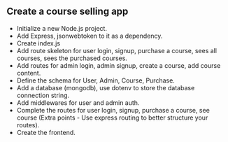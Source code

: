 ## Create a course selling app

 - Initialize a new Node.js project.
 - Add Express, jsonwebtoken to it as a dependency.
 - Create index.js
 - Add route skeleton for user login, signup, purchase a course, sees all courses, sees the purchased courses.
 - Add routes for admin login, admin signup, create a course, add course content.
 - Define the schema for User, Admin, Course, Purchase.
 - Add a database (mongodb), use dotenv to store the database connection string.
 - Add middlewares for user and admin auth.
 - Complete the routes for user login, signup, purchase a course, see course (Extra points - Use express routing to better structure your routes).
 - Create the frontend.